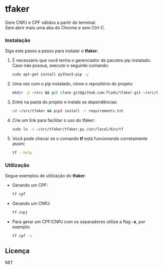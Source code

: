 # tfaker
Gere CNPJ e CPF válidos a partir do terminal. <br>
Sem abrir mais uma aba do Chrome e sem Ctrl-C.

### Instalação
Siga este passo a passo para instalar o **tfaker**:

1. É necessário que você tenha o gerenciador de pacotes pip instalado. Caso não possua, execute o seguinte comando:
    ```sh
    sudo apt-get install python3-pip -y
    ```

2. Uma vez com o pip instalado, clone o repositório do projeto:
    ```sh
    mkdir -p ~/src && git clone git@github.com:flads/tfaker.git ~/src/tfaker
    ```

3. Entre na pasta do projeto e instale as dependências:
    ```sh
    cd ~/src/tfaker && pip3 install -r requirements.txt
    ```

4. Crie um link para facilitar o uso do tfaker:
    ```sh
    sudo ln -s ~/src/tfaker/tfaker.py /usr/local/bin/tf
    ```

5. Você pode checar se o comando **tf** está funcionando corretamente assim:
    ```sh
    tf --help
    ```

### Utilização
Segue exemplos de utilização do **tfaker**:

- Gerando um CPF:
    ```sh
    tf cpf
    ```

- Gerando um CNPJ:
    ```sh
    tf cnpj
    ```
    
- Para gerar um CPF/CNPJ com os separadores utilize a flag **-s**, por exemplo:
    ```sh
    tf cpf -s
    ```

Licença
----

MIT
